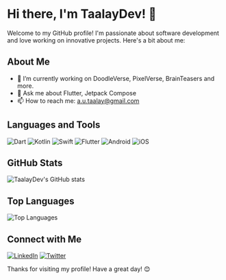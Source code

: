 # Hi there, I'm TaalayDev! 👋

Welcome to my GitHub profile! I'm passionate about software development and love working on innovative projects. Here's a bit about me:

## About Me

- 🔭 I’m currently working on DoodleVerse, PixelVerse, BrainTeasers and more.
- 💬 Ask me about Flutter, Jetpack Compose
- 📫 How to reach me: a.u.taalay@gmail.com

## Languages and Tools

![Dart](https://img.shields.io/badge/-Dart-000?style=flat&logo=Language)
![Kotlin](https://img.shields.io/badge/-Kotlin-000?style=flat&logo=Language)
![Swift](https://img.shields.io/badge/-Swift-000?style=flat&logo=Language)
![Flutter](https://img.shields.io/badge/-Flutter-000?style=flat&logo=Tool)
![Android](https://img.shields.io/badge/-Android-000?style=flat&logo=Tool)
![iOS](https://img.shields.io/badge/-iOS-000?style=flat&logo=Tool)

## GitHub Stats

![TaalayDev's GitHub stats](https://github-readme-stats.vercel.app/api?username=TaalayDev&show_icons=true&theme=radical)

## Top Languages

![Top Languages](https://github-readme-stats.vercel.app/api/top-langs/?username=TaalayDev&layout=compact&theme=radical)

## Connect with Me

[![LinkedIn](https://img.shields.io/badge/-LinkedIn-000?style=flat&logo=linkedin)](https://www.linkedin.com/in/TaalayDev)
[![Twitter](https://img.shields.io/badge/-Telegram-000?style=flat&logo=telegram)](https://t.me/taalay_dev)

Thanks for visiting my profile! Have a great day! 😊
